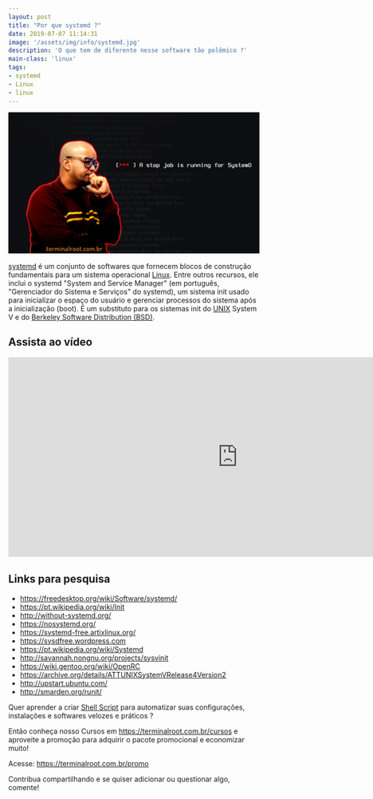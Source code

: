 ```yaml
---
layout: post
title: "Por que systemd ?"
date: 2019-07-07 11:14:31
image: '/assets/img/info/systemd.jpg'
description: 'O que tem de diferente nesse software tão polêmico ?'
main-class: 'linux'
tags:
- systemd
- Linux
- linux
---
```


![Por que systemd ?](/assets/img/info/systemd.jpg)

[systemd](https://freedesktop.org/wiki/Software/systemd/) é um conjunto de softwares que fornecem blocos de construção fundamentais para um sistema operacional [Linux](http://cse.google.com.br/cse?cx=004473188612396442360:qs2ekmnkweq&q=Linux). Entre outros recursos, ele inclui o systemd "System and Service Manager" (em português, "Gerenciador do Sistema e Serviços" do systemd), um sistema init usado para inicializar o espaço do usuário e gerenciar processos do sistema após a inicialização (boot). É um substituto para os sistemas init do [UNIX](http://cse.google.com.br/cse?cx=004473188612396442360:qs2ekmnkweq&q=Unix) System V e do [Berkeley Software Distribution (BSD)](http://cse.google.com.br/cse?cx=004473188612396442360:qs2ekmnkweq&q=BSD).

## Assista ao vídeo

<script async src="https://pagead2.googlesyndication.com/pagead/js/adsbygoogle.js"></script>
<!-- Informat -->
<ins class="adsbygoogle"
     style="display:block"
     data-ad-client="ca-pub-2838251107855362"
     data-ad-slot="2327980059"
     data-ad-format="auto"
     data-full-width-responsive="true"></ins>
<script>
(adsbygoogle = window.adsbygoogle || []).push({});
</script>

<iframe width="920" height="400" src="https://www.youtube.com/embed/YSwL92FTNQ4" frameborder="0" allow="accelerometer; autoplay; encrypted-media; gyroscope; picture-in-picture" allowfullscreen></iframe>

## Links para pesquisa

+ <https://freedesktop.org/wiki/Software/systemd/>
+ <https://pt.wikipedia.org/wiki/Init>
+ <http://without-systemd.org/>
+ <https://nosystemd.org/>
+ <https://systemd-free.artixlinux.org/>
+ <https://sysdfree.wordpress.com>
+ <https://pt.wikipedia.org/wiki/Systemd>
+ <http://savannah.nongnu.org/projects/sysvinit>
+ <https://wiki.gentoo.org/wiki/OpenRC>
+ <https://archive.org/details/ATTUNIXSystemVRelease4Version2>
+ <http://upstart.ubuntu.com/>
+ <http://smarden.org/runit/>

Quer aprender a criar [Shell Script](http://cse.google.com.br/cse?cx=004473188612396442360:qs2ekmnkweq&q=Bash) para automatizar suas configurações, instalações e softwares velozes e práticos ?

Então conheça nosso Cursos em <https://terminalroot.com.br/cursos> e aproveite a promoção para adquirir o pacote promocional e economizar muito!

Acesse: <https://terminalroot.com.br/promo>

Contribua compartilhando e se quiser adicionar ou questionar algo, comente!
